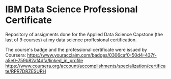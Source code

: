 # IBM Data Science Professional Certificate

Repository of assigments done for the Applied Data Science Capstone (the last of 9 courses) at my data science proffesional certification.

The course's badge and the professional certificate were issued by Coursera:
https://www.youracclaim.com/badges/0306caf0-50d4-437f-a5e0-759b82af4dfa/linked_in_profile
https://www.coursera.org/account/accomplishments/specialization/certificate/RPR7DRZESURH
